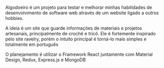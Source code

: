 Algodoeiro é um projeto para testar e melhorar minhas habilidades de desenvolvimento de software web através de um website ligado a outros hobbies.

A ideia é um site que guarde informações de materiais e projetos artesanais, principalmente de crochê e tricô.
Ele é fortemente inspirado pelo site ravelry, porém o intuito principal é torná-lo mais simples e totalmente em português

O planejamento é utilizar o Framework React juntamente com Material Design, Redux, Express.js e MongoDB
